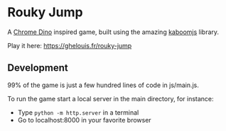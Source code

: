 # Rouky Jump

A [Chrome Dino](https://en.wikipedia.org/wiki/Dinosaur_Game) inspired game, built using the amazing [kaboomjs](https://kaboomjs.com) library.

Play it here: https://ghelouis.fr/rouky-jump

## Development

99% of the game is just a few hundred lines of code in js/main.js.

To run the game start a local server in the main directory, for instance:
- Type `python -m http.server` in a terminal
- Go to localhost:8000 in your favorite browser
